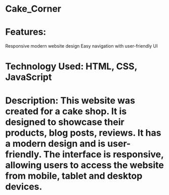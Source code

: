 # Cake_Corner
# Features: 
  Responsive modern website design
  Easy navigation with user-friendly UI
# Technology Used: HTML, CSS, JavaScript

# Description: This website was created for a cake shop. It is designed to showcase their products, blog posts, reviews. It has a modern design and is user-friendly. The interface is responsive, allowing users to access the website from mobile, tablet and desktop devices. 
